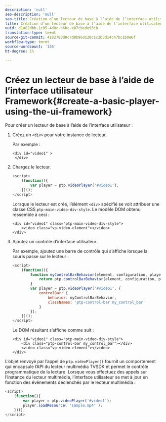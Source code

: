 ```yaml
---
description: 'null'
seo-description: 'null'
seo-title: Création d’un lecteur de base à l’aide de l’interface utilisateur
title: Création d’un lecteur de base à l’aide de l’interface utilisateur
uuid: d1a82dbb-1c05-4d0c-b6bc-e07cbede93cb
translation-type: tm+mt
source-git-commit: 4102780d0c7d0b96d120c1c2b3d14c47bc1b0e6f
workflow-type: tm+mt
source-wordcount: '136'
ht-degree: 1%

---
```



# Créez un lecteur de base à l’aide de l’interface utilisateur Framework{#create-a-basic-player-using-the-ui-framework}

Pour créer un lecteur de base à l’aide de l’interface utilisateur :

1. Créez un `<div>` pour votre instance de lecteur.

   Par exemple :

   ```
   <div id="video1" > 
    </div>
   ```

1. Chargez le lecteur.

   ```js
   <script> 
       (function(){ 
           var player = ptp.videoPlayer('#video1'); 
       })(); 
   </script>
   ```

   Lorsque le lecteur est créé, l’élément `<div>` spécifié se voit attribuer une classe CSS `ptp-main-video-div-style`. Le modèle DOM obtenu ressemble à ceci :

   ```
   <div id="video1" class="ptp-main-video-div-style"> 
       <video class="vp-video-element"></video> 
   </div>
   ```

1. Ajoutez un contrôle d’interface utilisateur.

   Par exemple, ajoutez une barre de contrôle qui s’affiche lorsque la souris passe sur le lecteur :

   ```js
   <script> 
       (function(){ 
           function myControlBarBehavior(element, configuration, player) { 
               return ptp.controlBarBehavior(element, configuration, player); 
           } 
           var player = ptp.videoPlayer('#video1', { 
               controlBar: { 
                   behavior: myControlBarBehavior, 
                   classNames: 'ptp-control-bar my_control_bar' 
               } 
           }); 
       })(); 
   </script>
   ```

   Le DOM résultant s’affiche comme suit :

   ```
   <div id="video1" class="ptp-main-video-div-style"> 
       <div class="ptp-control-bar my_control_bar"></div> 
       <video class="vp-video-element"></video> 
   </div>
   ```

L’objet renvoyé par l’appel de `ptp.videoPlayer()` fournit un comportement qui encapsule l’API du lecteur multimédia TVSDK et permet le contrôle programmatique de la lecture. Lorsque vous effectuez des appels sur l’instance du lecteur multimédia, l’interface utilisateur se met à jour en fonction des événements déclenchés par le lecteur multimédia :

```js
<script> 
    (function(){ 
        var player = ptp.videoPlayer('#video1'); 
        player.loadResource( 'sample.mp4' ); 
    })(); 
</script>
```
